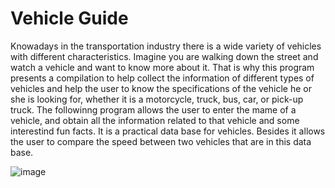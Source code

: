 # Vehicle Guide 
Knowadays in the transportation industry there is a wide variety of vehicles with different characteristics. Imagine you are walking down the street and watch a vehicle and want to know more about it. That is why this program presents a compilation to help collect the information of different types of vehicles and help the user to know the specifications of the vehicle he or she is looking for, whether it is a motorcycle, truck, bus, car, or pick-up truck. The followinng program allows the user to enter the mame of a vehicle, and obtain all the information related to that vehicle and some interestind fun facts. It is a practical data base for vehicles. Besides it allows the user to compare the speed between two vehicles that are in this data base. 

![image](https://github.com/AnaCarolinaCCH123/Vehicle-Guide-Inventory-/assets/170213322/de64f8a3-16cf-4883-9adc-dad1a2ac0698)




